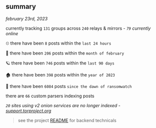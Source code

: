 
## summary
_february 23rd, 2023_

currently tracking `131` groups across `240` relays & mirrors - _`79` currently online_

⏲ there have been `8` posts within the `last 24 hours`

🦈 there have been `206` posts within the `month of february`

🪐 there have been `746` posts within the `last 90 days`

🏚 there have been `398` posts within the `year of 2023`

🦕 there have been `6084` posts `since the dawn of ransomwatch`

there are `66` custom parsers indexing posts

_`20` sites using v2 onion services are no longer indexed - [support.torproject.org](https://support.torproject.org/onionservices/v2-deprecation/)_

> see the project [README](https://github.com/joshhighet/ransomwatch#ransomwatch--) for backend technicals
